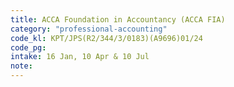 ```yaml
---
title: ACCA Foundation in Accountancy (ACCA FIA)
category: "professional-accounting"
code_kl: KPT/JPS(R2/344/3/0183)(A9696)01/24
code_pg: 
intake: 16 Jan, 10 Apr & 10 Jul
note:
---
```









